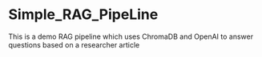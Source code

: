 # Simple_RAG_PipeLine
This is a demo RAG pipeline which uses ChromaDB and OpenAI to answer questions based on a researcher article
